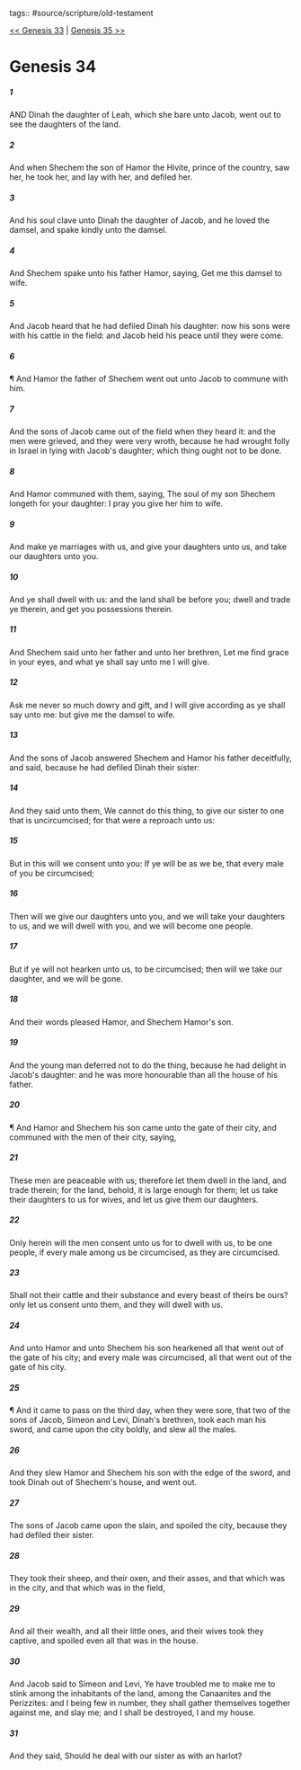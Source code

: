 tags:: #source/scripture/old-testament

[<< Genesis 33](/old-testament/01_Genesis/Genesis_33.md) | [Genesis 35 >>](/old-testament/01_Genesis/Genesis_35.md)

# Genesis 34

##### 1

AND Dinah the daughter of Leah, which she bare unto Jacob, went out to see the daughters of the land.

##### 2

And when Shechem the son of Hamor the Hivite, prince of the country, saw her, he took her, and lay with her, and defiled her.

##### 3

And his soul clave unto Dinah the daughter of Jacob, and he loved the damsel, and spake kindly unto the damsel.

##### 4

And Shechem spake unto his father Hamor, saying, Get me this damsel to wife.

##### 5

And Jacob heard that he had defiled Dinah his daughter: now his sons were with his cattle in the field: and Jacob held his peace until they were come.

##### 6

¶ And Hamor the father of Shechem went out unto Jacob to commune with him.

##### 7

And the sons of Jacob came out of the field when they heard it: and the men were grieved, and they were very wroth, because he had wrought folly in Israel in lying with Jacob's daughter; which thing ought not to be done.

##### 8

And Hamor communed with them, saying, The soul of my son Shechem longeth for your daughter: I pray you give her him to wife.

##### 9

And make ye marriages with us, and give your daughters unto us, and take our daughters unto you.

##### 10

And ye shall dwell with us: and the land shall be before you; dwell and trade ye therein, and get you possessions therein.

##### 11

And Shechem said unto her father and unto her brethren, Let me find grace in your eyes, and what ye shall say unto me I will give.

##### 12

Ask me never so much dowry and gift, and I will give according as ye shall say unto me: but give me the damsel to wife.

##### 13

And the sons of Jacob answered Shechem and Hamor his father deceitfully, and said, because he had defiled Dinah their sister:

##### 14

And they said unto them, We cannot do this thing, to give our sister to one that is uncircumcised; for that were a reproach unto us:

##### 15

But in this will we consent unto you: If ye will be as we be, that every male of you be circumcised;

##### 16

Then will we give our daughters unto you, and we will take your daughters to us, and we will dwell with you, and we will become one people.

##### 17

But if ye will not hearken unto us, to be circumcised; then will we take our daughter, and we will be gone.

##### 18

And their words pleased Hamor, and Shechem Hamor's son.

##### 19

And the young man deferred not to do the thing, because he had delight in Jacob's daughter: and he was more honourable than all the house of his father.

##### 20

¶ And Hamor and Shechem his son came unto the gate of their city, and communed with the men of their city, saying,

##### 21

These men are peaceable with us; therefore let them dwell in the land, and trade therein; for the land, behold, it is large enough for them; let us take their daughters to us for wives, and let us give them our daughters.

##### 22

Only herein will the men consent unto us for to dwell with us, to be one people, if every male among us be circumcised, as they are circumcised.

##### 23

Shall not their cattle and their substance and every beast of theirs be ours? only let us consent unto them, and they will dwell with us.

##### 24

And unto Hamor and unto Shechem his son hearkened all that went out of the gate of his city; and every male was circumcised, all that went out of the gate of his city.

##### 25

¶ And it came to pass on the third day, when they were sore, that two of the sons of Jacob, Simeon and Levi, Dinah's brethren, took each man his sword, and came upon the city boldly, and slew all the males.

##### 26

And they slew Hamor and Shechem his son with the edge of the sword, and took Dinah out of Shechem's house, and went out.

##### 27

The sons of Jacob came upon the slain, and spoiled the city, because they had defiled their sister.

##### 28

They took their sheep, and their oxen, and their asses, and that which was in the city, and that which was in the field,

##### 29

And all their wealth, and all their little ones, and their wives took they captive, and spoiled even all that was in the house.

##### 30

And Jacob said to Simeon and Levi, Ye have troubled me to make me to stink among the inhabitants of the land, among the Canaanites and the Perizzites: and I being few in number, they shall gather themselves together against me, and slay me; and I shall be destroyed, I and my house.

##### 31

And they said, Should he deal with our sister as with an harlot?

